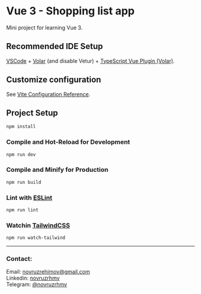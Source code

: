 # Vue 3 - Shopping list app

Mini project for learning Vue 3.

## Recommended IDE Setup

[VSCode](https://code.visualstudio.com/) + [Volar](https://marketplace.visualstudio.com/items?itemName=Vue.volar) (and disable Vetur) + [TypeScript Vue Plugin (Volar)](https://marketplace.visualstudio.com/items?itemName=Vue.vscode-typescript-vue-plugin).

## Customize configuration

See [Vite Configuration Reference](https://vitejs.dev/config/).

## Project Setup

```sh
npm install
```

### Compile and Hot-Reload for Development

```sh
npm run dev
```

### Compile and Minify for Production

```sh
npm run build
```

### Lint with [ESLint](https://eslint.org/)

```sh
npm run lint
```

### Watchin [TailwindCSS](https://tailwindcss.com/)

```sh
npm run watch-tailwind
```

---

### Contact:

Email: [novruzrehimov@gmail.com](mailto:novruzrehimov@gmail.com)  
Linkedin: [novruzrhmv](https://linkedin.com/in/novruzrhmv)  
Telegram: [@novruzrhmv](https://t.me/novruzrhmv)
